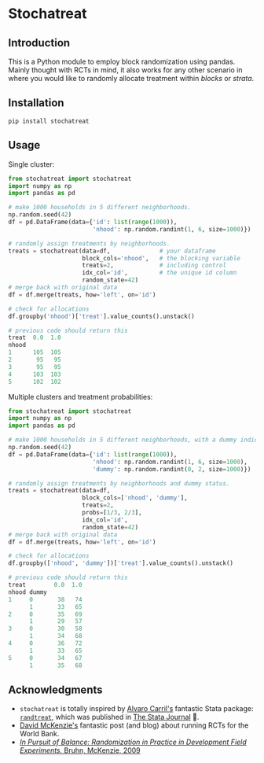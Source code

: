 # Stochatreat
## Introduction
This is a Python module to employ block randomization using pandas. Mainly thought with RCTs in mind, it also works for any other scenario in where you would like to randomly allocate treatment within *blocks* or *strata*.

## Installation
```
pip install stochatreat
```

## Usage
Single cluster:
```python
from stochatreat import stochatreat
import numpy as np
import pandas as pd

# make 1000 households in 5 different neighborhoods.
np.random.seed(42)
df = pd.DataFrame(data={'id': list(range(1000)),
                        'nhood': np.random.randint(1, 6, size=1000)})

# randomly assign treatments by neighborhoods.
treats = stochatreat(data=df,              # your dataframe
                     block_cols='nhood',   # the blocking variable
                     treats=2,             # including control
                     idx_col='id',         # the unique id column
                     random_state=42)
# merge back with original data
df = df.merge(treats, how='left', on='id')

# check for allocations
df.groupby('nhood')['treat'].value_counts().unstack()

# previous code should return this
treat  0.0  1.0
nhood          
1      105  105
2       95   95
3       95   95
4      103  103
5      102  102
```

Multiple clusters and treatment probabilities:
```python
from stochatreat import stochatreat
import numpy as np
import pandas as pd

# make 1000 households in 5 different neighborhoods, with a dummy indicator
np.random.seed(42)
df = pd.DataFrame(data={'id': list(range(1000)),
                        'nhood': np.random.randint(1, 6, size=1000),
                        'dummy': np.random.randint(0, 2, size=1000)})

# randomly assign treatments by neighborhoods and dummy status.
treats = stochatreat(data=df,
                     block_cols=['nhood', 'dummy'],
                     treats=2,
                     probs=[1/3, 2/3],
                     idx_col='id',
                     random_state=42)
# merge back with original data
df = df.merge(treats, how='left', on='id')

# check for allocations
df.groupby(['nhood', 'dummy'])['treat'].value_counts().unstack()

# previous code should return this
treat        0.0  1.0
nhood dummy          
1     0       38   74
      1       33   65
2     0       35   69
      1       29   57
3     0       30   58
      1       34   68
4     0       36   72
      1       33   65
5     0       34   67
      1       35   68
```

## Acknowledgments
- `stochatreat` is totally inspired by [Alvaro Carril's](https://acarril.github.io/) fantastic Stata package: [`randtreat`](https://acarril.github.io/posts/randtreat), which was published in [The Stata Journal](https://www.stata-journal.com/article.html?article=st0490) :trumpet:.
- [David McKenzie's](http://blogs.worldbank.org/impactevaluations/tools-of-the-trade-doing-stratified-randomization-with-uneven-numbers-in-some-strata) fantastic post (and blog) about running RCTs for the World Bank.
- [*In Pursuit of Balance: Randomization in Practice in Development Field Experiments.* Bruhn, McKenzie, 2009](https://www.aeaweb.org/articles?id=10.1257/app.1.4.200)
